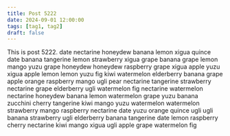 ```yaml
---
title: Post 5222
date: 2024-09-01 12:00:00
tags: [tag1, tag2]
draft: false
---
```

This is post 5222.
date
nectarine
honeydew
banana
lemon
xigua
quince
date
banana
tangerine
lemon
strawberry
xigua
grape
banana
grape
lemon
mango
yuzu
grape
honeydew
honeydew
raspberry
grape
xigua
apple
yuzu
xigua
apple
lemon
lemon
yuzu
fig
kiwi
watermelon
elderberry
banana
grape
apple
orange
raspberry
mango
ugli
pear
nectarine
tangerine
strawberry
nectarine
grape
elderberry
ugli
watermelon
fig
nectarine
watermelon
nectarine
honeydew
banana
lemon
watermelon
grape
yuzu
banana
zucchini
cherry
tangerine
kiwi
mango
yuzu
watermelon
watermelon
strawberry
mango
raspberry
nectarine
date
yuzu
orange
quince
ugli
ugli
banana
strawberry
ugli
elderberry
banana
tangerine
date
lemon
raspberry
cherry
nectarine
kiwi
mango
xigua
ugli
apple
grape
watermelon
fig
